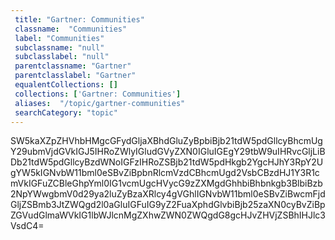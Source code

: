 ```yaml
--- 
 title: "Gartner: Communities" 
 classname:  "Communities" 
 label: "Communities" 
 subclassname: "null" 
 subclasslabel: "null" 
 parentclassname: "Gartner" 
 parentclasslabel: "Gartner" 
 equalentCollections: [] 
 collections: ['Gartner: Communities']
 aliases:  "/topic/gartner-communities"  
 searchCategory: "topic" 
---
```

SW5kaXZpZHVhbHMgcGFydGljaXBhdGluZyBpbiBjb21tdW5pdGllcyBhcmUgY29ubmVjdGVkIGJ5IHRoZWlyIGludGVyZXN0IGluIGEgY29tbW9uIHRvcGljLiBDb21tdW5pdGllcyBzdWNoIGFzIHRoZSBjb21tdW5pdHkgb2YgcHJhY3RpY2UgYW5kIGNvbW11bml0eSBvZiBpbnRlcmVzdCBhcmUgd2VsbCBzdHJ1Y3R1cmVkIGFuZCBleGhpYml0IG1vcmUgcHVycG9zZXMgdGhhbiBhbnkgb3BlbiBzb2NpYWwgbmV0d29ya2luZyBzaXRlcy4gVGhlIGNvbW11bml0eSBvZiBwcmFjdGljZSBmb3JtZWQgd2l0aGluIGFuIG9yZ2FuaXphdGlvbiBjb25zaXN0cyBvZiBpZGVudGlmaWVkIG1lbWJlcnMgZXhwZWN0ZWQgdG8gcHJvZHVjZSBhIHJlc3VsdC4=